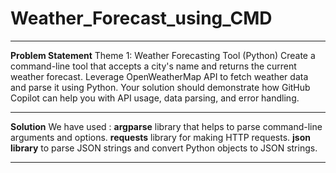 # Weather_Forecast_using_CMD
____________________________________________________________________________________________
**Problem Statement**
Theme 1: Weather Forecasting Tool (Python)
Create a command-line tool that accepts a city's name and returns the current weather forecast. 
Leverage OpenWeatherMap API to fetch weather data and parse it using Python. 
Your solution should demonstrate how GitHub Copilot can help you with API usage, data parsing, and error handling.
____________________________________________________________________________________________
**Solution**
We have used :
**argparse** library that helps to  parse command-line arguments and options.
**requests** library for making HTTP requests.
**json library** to parse JSON strings and convert Python objects to JSON strings.
____________________________________________________________________________________________
